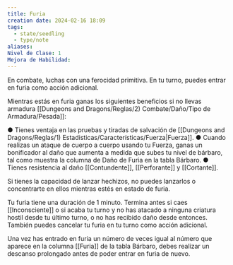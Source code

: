 ```yaml
---
title: Furia
creation date: 2024-02-16 18:09
tags:
  - state/seedling
  - type/note
aliases: 
Nivel de Clase: 1
Mejora de Habilidad:
---
```



En combate, luchas con una ferocidad primitiva. En tu turno, puedes entrar en furia como acción adicional.

Mientras estás en furia ganas los siguientes beneficios si no llevas armadura [[Dungeons and Dragons/Reglas/2) Combate/Daño/Tipo de Armadura/Pesada]]:

● Tienes ventaja en las pruebas y tiradas de salvación de [[Dungeons and Dragons/Reglas/1) Estadisticas/Características/Fuerza|Fuerza]].
● Cuando realizas un ataque de cuerpo a cuerpo usando tu Fuerza, ganas un bonificador al daño que aumenta a medida que subes tu nivel de bárbaro, tal como muestra la columna de Daño de Furia en la tabla Bárbaro.
● Tienes resistencia al daño [[Contundente]], [[Perforante]] y [[Cortante]].

Si tienes la capacidad de lanzar hechizos, no puedes lanzarlos o concentrarte en ellos mientras estés en estado de furia.

Tu furia tiene una duración de 1 minuto. Termina antes si caes [[Inconsciente]] o si acaba tu turno y no has atacado a ninguna criatura hostil desde tu último turno, o no has recibido daño desde entonces. También puedes cancelar tu furia en tu turno como acción adicional.

Una vez has entrado en furia un número de veces igual al número que aparece en la columna [[Furia]]
de la tabla Bárbaro, debes realizar un descanso prolongado antes de poder entrar en furia de nuevo.

